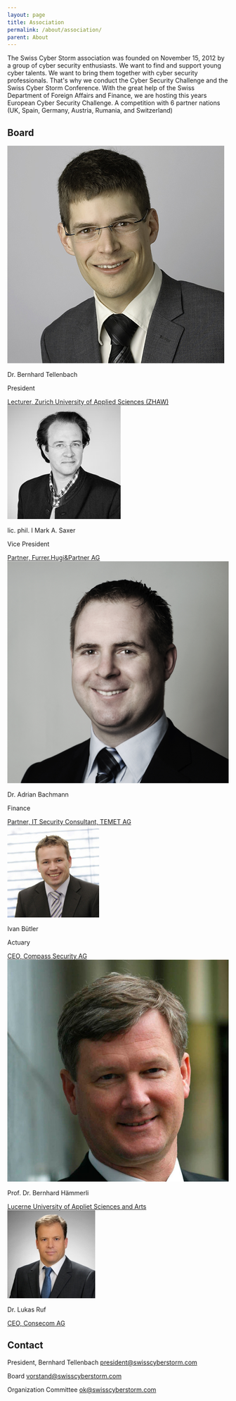 ```yaml
---
layout: page
title: Association
permalink: /about/association/
parent: About
---
```

The Swiss Cyber Storm association was founded on November 15, 2012 by a group of cyber security enthusiasts. We want to find and support young cyber talents. We want to bring them together with cyber security professionals. That's why we conduct the Cyber Security Challenge and the Swiss Cyber Storm Conference. With the great help of the Swiss Department of Foreign Affairs and Finance, we are hosting this years European Cyber Security Challenge. A competition with 6 partner nations (UK, Spain, Germany, Austria, Rumania, and Switzerland)

<h2>Board</h2>

<div class="scs-portrait">
<img src="/img/about/bernhard_tellenbach.jpg" alt="Dr. Bernhard Tellenbach">
<div class="scs-portrait-description">
<p class="scs-portrait-name">Dr. Bernhard Tellenbach</p>
<p class="scs-portrait-role">President</p>
<a class="scs-portrait-affiliation" href="http://www.zhaw.ch/en/zurich-university-of-applied-sciences.html">Lecturer, Zurich University of Applied Sciences (ZHAW)</a>
</div>
</div>

<div class="scs-portrait">
<img src="/img/about/mark_saxer.jpg" alt="lic. phil. I Mark A. Saxer">
<div class="scs-portrait-description">
<p class="scs-portrait-name">lic. phil. I Mark A. Saxer</p>
<p class="scs-portrait-role">Vice President</p>
<a class="scs-portrait-affiliation" href="">Partner, Furrer.Hugi&Partner AG</a>
</div>
</div>

<div class="scs-portrait">
<img src="/img/about/adrian_bachmann.jpg" alt="Dr. Adrian Bachmann">
<div class="scs-portrait-description">
<p class="scs-portrait-name">Dr. Adrian Bachmann</p>
<p class="scs-portrait-role">Finance</p>
<a class="scs-portrait-affiliation" href="http://www.temet.ch/">Partner, IT Security Consultant, TEMET AG</a>
</div>
</div>

<div class="scs-portrait">
<img src="/img/about/ivan_buetler.jpg" alt="Ivan Bütler">
<div class="scs-portrait-description">
<p class="scs-portrait-name">Ivan Bütler</p>
<p class="scs-portrait-role">Actuary</p>
<a class="scs-portrait-affiliation" href="http://www.csnc.ch/en/profile/portraits/ivan-buetler.html">CEO, Compass Security AG</a>
</div>
</div>

<div class="scs-portrait">
<img src="/img/about/bernhard_haemmerli.jpg" alt="Prof. Dr. Bernhard Hämmerli">
<div class="scs-portrait-description">
<p class="scs-portrait-name">Prof. Dr. Bernhard Hämmerli</p>
<a class="scs-portrait-affiliation" href="">Lucerne University of Appliet Sciences and Arts</a>
</div>
</div>

<div class="scs-portrait">
<img src="/img/about/lukas_ruf.jpg" alt="Dr. Lukas Ruf">
<div class="scs-portrait-description">
<p class="scs-portrait-name">Dr. Lukas Ruf</p>
<a class="scs-portrait-affiliation" href="https://www.consecom.com/Team-Members/lukas-ruf.html">CEO, Consecom AG</a>
</div>
</div>

<h2>Contact</h2>
President, Bernhard Tellenbach
<a href="mailto:president@swisscyberstorm.com" target="_blank">president@swisscyberstorm.com</a>

Board
<a href="mailto:vorstand@swisscyberstorm.com" target="_blank">vorstand@swisscyberstorm.com</a>

Organization Committee
<a href="mailto:ok@swisscyberstorm.com" target="_blank">ok@swisscyberstorm.com</a>
